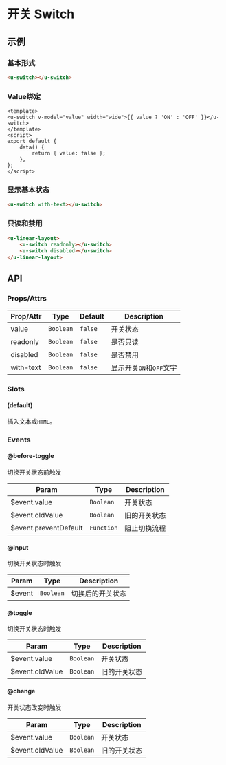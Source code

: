 # 开关 Switch

## 示例
### 基本形式

``` html
<u-switch></u-switch>
```

### Value绑定

``` vue
<template>
<u-switch v-model="value" width="wide">{{ value ? 'ON' : 'OFF' }}</u-switch>
</template>
<script>
export default {
    data() {
        return { value: false };
    },
};
</script>
```

### 显示基本状态

``` html
<u-switch with-text></u-switch>
```

### 只读和禁用

``` html
<u-linear-layout>
    <u-switch readonly></u-switch>
    <u-switch disabled></u-switch>
</u-linear-layout>
```

## API
### Props/Attrs

| Prop/Attr | Type | Default | Description |
| --------- | ---- | ------- | ----------- |
| value | `Boolean` | `false` | 开关状态 |
| readonly | `Boolean` | `false` | 是否只读 |
| disabled | `Boolean` | `false` | 是否禁用 |
| with-text | `Boolean` | `false` | 显示开关`ON`和`OFF`文字 |

### Slots

<!--| Slot | Description |
| ---- | ----------- |
| (default) | 插入文本或HTML |-->
#### (default)

插入文本或`HTML`。

### Events

#### @before-toggle

切换开关状态前触发

| Param | Type | Description |
| ----- | ---- | ----------- |
| $event.value | `Boolean` | 开关状态 |
| $event.oldValue | `Boolean` | 旧的开关状态 |
| $event.preventDefault | `Function` | 阻止切换流程 |

#### @input

切换开关状态时触发

| Param | Type | Description |
| ----- | ---- | ----------- |
| $event | `Boolean` | 切换后的开关状态 |

#### @toggle

切换开关状态时触发

| Param | Type | Description |
| ----- | ---- | ----------- |
| $event.value | `Boolean` | 开关状态 |
| $event.oldValue | `Boolean` | 旧的开关状态 |

#### @change

开关状态改变时触发

| Param | Type | Description |
| ----- | ---- | ----------- |
| $event.value | `Boolean` | 开关状态 |
| $event.oldValue | `Boolean` | 旧的开关状态 |
